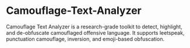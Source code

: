 # Camouflage-Text-Analyzer
Camouflage Text Analyzer is a research-grade toolkit to detect, highlight, and de-obfuscate camouflaged offensive language. It supports leetspeak, punctuation camouflage, inversion, and emoji-based obfuscation.
